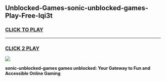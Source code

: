 
## Unblocked-Games-sonic-unblocked-games-Play-Free-lqi3t
<h3>
<a href="https://premium76.site?title=sonic-unblocked-games&ref=10A">CLICK TO PLAY</a></h3>
<hr>

<h3>
<a href="https://premium76.site?title=sonic-unblocked-games&ref=10A">CLICK 2 PLAY</a>
  
</h3>

<a href="https://premium76.site?title=sonic-unblocked-games&ref=10A"><img src="https://clearcache.store/games.png"></a>


**sonic-unblocked-games games unblocked: Your Gateway to Fun and Accessible Online Gaming**
